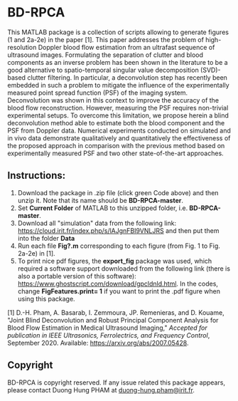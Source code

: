# BD-RPCA

This MATLAB package is a collection of scripts allowing to generate figures (1 and 2a-2e) in the paper [1]. This paper addresses the problem of high-resolution Doppler blood flow estimation from an ultrafast sequence of ultrasound images. Formulating the separation of clutter and blood components as an inverse problem has been shown in the literature to be a good alternative to spatio-temporal singular value decomposition (SVD)-based clutter filtering. In particular, a deconvolution step has recently been embedded in such a problem to mitigate the influence of the experimentally measured point spread function (PSF) of the imaging system. Deconvolution was shown in this context to improve the accuracy of the blood flow reconstruction. However, measuring the PSF requires non-trivial experimental setups. To overcome this limitation, we propose herein a blind deconvolution method able to estimate both the blood component and the PSF from Doppler data. Numerical experiments conducted on simulated and in vivo data demonstrate qualitatively and quantitatively the effectiveness of the proposed approach in comparison with the previous method based on experimentally measured PSF and two other state-of-the-art approaches.


## Instructions: 
1. Download the package in .zip file (click green Code above) and then unzip it. Note that its name should be **BD-RPCA-master**.  
2. Set **Current Folder** of MATLAB to this unzipped folder, i.e. **BD-RPCA-master**.  
3. Download all "simulation" data from the following link: 
https://cloud.irit.fr/index.php/s/lAJgnFBI9VNLJRS and then put them into the folder **Data**
4. Run each file **Fig?.m** corresponding to each figure (from Fig. 1 to Fig. 2a-2e) in [1]. 
5. To print nice pdf figures, the **export_fig** package was used, which required a software support downloaded from the following link (there is also a portable version of this software): https://www.ghostscript.com/download/gpcldnld.html. In the codes, change **FigFeatures.print= 1** if you want to print the .pdf figure when using this package. 


[1] D.-H. Pham, A. Basarab, I. Zemmoura, JP. Remenieras, and D. Kouame, "Joint Blind Deconvolution and Robust Principal Component Analysis for Blood Flow Estimation in Medical Ultrasound Imaging," *Accepted for publication in IEEE Ultrasonics, Ferrolectrics, and Frequency Control*, September 2020. Available: https://arxiv.org/abs/2007.05428.


## Copyright

BD-RPCA is copyright reserved. If any issue related this package appears, please contact Duong Hung PHAM at duong-hung.pham@irit.fr.
